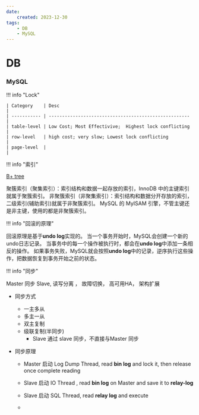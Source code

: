 ```yaml
---
date: 
    created: 2023-12-30
tags:
    - DB
    - MySQL
---
```


# DB 

### MySQL

!!! info "Lock"

    | Category    | Desc                                                  |
    | ----------- | ----------------------------------------------------- |
    | table-level | Low Cost; Most Effectivive;  Highest lock conflicting |
    | row-level   | high cost; very slow; Lowest lock conflicting         |
    | page-level  |                                                       |


!!! info "索引"

[B+ tree](BTree.md) 

聚簇索引（聚集索引）：索引结构和数据一起存放的索引，InnoDB 中的主键索引就属于聚簇索引。
非聚簇索引（非聚集索引）：索引结构和数据分开存放的索引，二级索引(辅助索引)就属于非聚簇索引。
MySQL 的 MyISAM 引擎，不管主键还是非主键，使用的都是非聚簇索引。

!!! info "回滚的原理"

回滚原理是基于**undo log**实现的。 当一个事务开始时，MySQL会创建一个新的undo日志记录。 当事务中的每一个操作被执行时，都会在**undo log**中添加一条相反的操作。 如果事务失败，MySQL就会按照**undo log**中的记录，逆序执行这些操作，把数据恢复到事务开始之前的状态。


!!! info "同步"

Master 同步 Slave, 读写分离 ， 故障切换， 高可用HA， 架构扩展

- 同步方式
    - 一主多从
    - 多主一从 
    - 双主复制
    - 级联复制(半同步)
        - Slave 通过 slave 同步，不直接与Master 同步


- 同步原理
    -  Master 启动 Log Dump Thread, read **bin log** and lock it, then release once complete reading
    -  Slave 启动 IO Thread , read **bin log** on Master and save it to **relay-log**
    -  Slave 启动 SQL Thread, read **relay log** and execute

  -    
